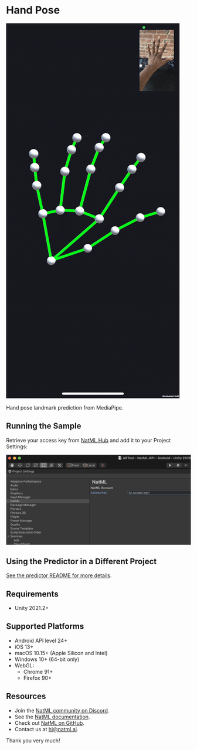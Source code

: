 # Hand Pose

![demo](demo.gif)

Hand pose landmark prediction from MediaPipe.

## Running the Sample
Retrieve your access key from [NatML Hub](https://hub.natml.ai/profile) and add it to your Project Settings:

![project settings](https://github.com/natmlx/NatDevice/raw/main/.media/key.png)

## Using the Predictor in a Different Project
[See the predictor README for more details](Packages/ai.natml.vision.hand-pose/README.md).

## Requirements
- Unity 2021.2+

## Supported Platforms
- Android API level 24+
- iOS 13+
- macOS 10.15+ (Apple Silicon and Intel)
- Windows 10+ (64-bit only)
- WebGL:
    - Chrome 91+
    - Firefox 90+

## Resources
- Join the [NatML community on Discord](https://hub.natml.ai/community).
- See the [NatML documentation](https://docs.natml.ai/unity).
- Check out [NatML on GitHub](https://github.com/natmlx).
- Contact us at [hi@natml.ai](mailto:hi@natml.ai).

Thank you very much!